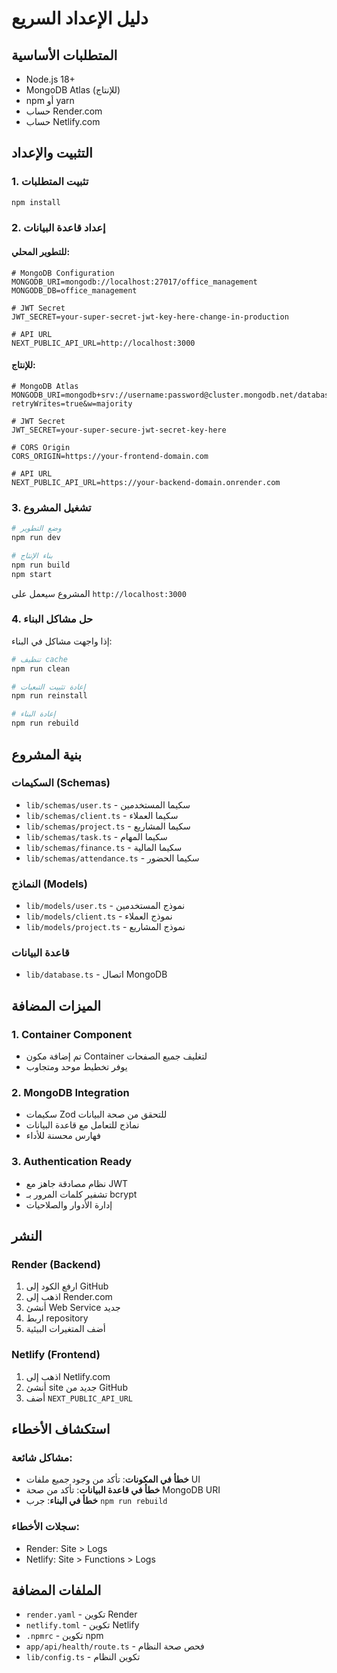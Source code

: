 # دليل الإعداد السريع

## المتطلبات الأساسية

- Node.js 18+ 
- MongoDB Atlas (للإنتاج)
- npm أو yarn
- حساب Render.com
- حساب Netlify.com

## التثبيت والإعداد

### 1. تثبيت المتطلبات

```bash
npm install
```

### 2. إعداد قاعدة البيانات

#### للتطوير المحلي:
```env
# MongoDB Configuration
MONGODB_URI=mongodb://localhost:27017/office_management
MONGODB_DB=office_management

# JWT Secret
JWT_SECRET=your-super-secret-jwt-key-here-change-in-production

# API URL
NEXT_PUBLIC_API_URL=http://localhost:3000
```

#### للإنتاج:
```env
# MongoDB Atlas
MONGODB_URI=mongodb+srv://username:password@cluster.mongodb.net/database?retryWrites=true&w=majority

# JWT Secret
JWT_SECRET=your-super-secure-jwt-secret-key-here

# CORS Origin
CORS_ORIGIN=https://your-frontend-domain.com

# API URL
NEXT_PUBLIC_API_URL=https://your-backend-domain.onrender.com
```

### 3. تشغيل المشروع

```bash
# وضع التطوير
npm run dev

# بناء الإنتاج
npm run build
npm start
```

المشروع سيعمل على `http://localhost:3000`

### 4. حل مشاكل البناء

إذا واجهت مشاكل في البناء:

```bash
# تنظيف cache
npm run clean

# إعادة تثبيت التبعيات
npm run reinstall

# إعادة البناء
npm run rebuild
```

## بنية المشروع

### السكيمات (Schemas)
- `lib/schemas/user.ts` - سكيما المستخدمين
- `lib/schemas/client.ts` - سكيما العملاء  
- `lib/schemas/project.ts` - سكيما المشاريع
- `lib/schemas/task.ts` - سكيما المهام
- `lib/schemas/finance.ts` - سكيما المالية
- `lib/schemas/attendance.ts` - سكيما الحضور

### النماذج (Models)
- `lib/models/user.ts` - نموذج المستخدمين
- `lib/models/client.ts` - نموذج العملاء
- `lib/models/project.ts` - نموذج المشاريع

### قاعدة البيانات
- `lib/database.ts` - اتصال MongoDB

## الميزات المضافة

### 1. Container Component
- تم إضافة مكون Container لتغليف جميع الصفحات
- يوفر تخطيط موحد ومتجاوب

### 2. MongoDB Integration
- سكيمات Zod للتحقق من صحة البيانات
- نماذج للتعامل مع قاعدة البيانات
- فهارس محسنة للأداء

### 3. Authentication Ready
- نظام مصادقة جاهز مع JWT
- تشفير كلمات المرور بـ bcrypt
- إدارة الأدوار والصلاحيات

## النشر

### Render (Backend)
1. ارفع الكود إلى GitHub
2. اذهب إلى Render.com
3. أنشئ Web Service جديد
4. اربط repository
5. أضف المتغيرات البيئية

### Netlify (Frontend)
1. اذهب إلى Netlify.com
2. أنشئ site جديد من GitHub
3. أضف `NEXT_PUBLIC_API_URL`

## استكشاف الأخطاء

### مشاكل شائعة:
- **خطأ في المكونات**: تأكد من وجود جميع ملفات UI
- **خطأ في قاعدة البيانات**: تأكد من صحة MongoDB URI
- **خطأ في البناء**: جرب `npm run rebuild`

### سجلات الأخطاء:
- Render: Site > Logs
- Netlify: Site > Functions > Logs

## الملفات المضافة

- `render.yaml` - تكوين Render
- `netlify.toml` - تكوين Netlify
- `.npmrc` - تكوين npm
- `app/api/health/route.ts` - فحص صحة النظام
- `lib/config.ts` - تكوين النظام 